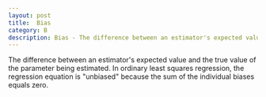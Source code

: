 ```yaml
---
layout: post
title:  Bias
category: B
description: Bias - The difference between an estimator's expected value and the true value of the parameter being estimated
---
```


The difference between an estimator's expected value and the true value of the parameter being estimated. In ordinary least squares regression, the regression equation is "unbiased" because the sum of the individual biases equals zero.
